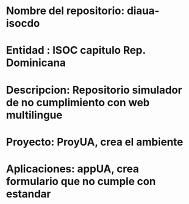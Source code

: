 # Nombre del repositorio: diaua-isocdo
# Entidad : ISOC capitulo Rep. Dominicana
# Descripcion: Repositorio simulador de no cumplimiento con web multilingue 
# Proyecto: ProyUA, crea el ambiente
# Aplicaciones: appUA, crea formulario que no cumple con estandar 

